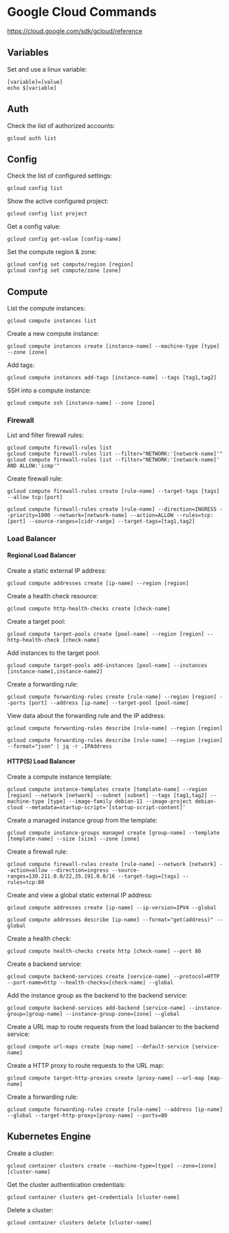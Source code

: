 # Google Cloud Commands

https://cloud.google.com/sdk/gcloud/reference

## Variables

Set and use a linux variable:

```
[variable]=[value]
echo $[variable]
```

## Auth

Check the list of authorized accounts:

```
gcloud auth list
```

## Config

Check the list of configured settings:

```
gcloud config list
```

Show the active configured project:

```
gcloud config list project
```

Get a config value:

```
gcloud config get-value [config-name]
```

Set the compute region & zone:

```
gcloud config set compute/region [region]
gcloud config set compute/zone [zone]
```

## Compute

List the compute instances:

```
gcloud compute instances list
```

Create a new compute instance:

```
gcloud compute instances create [instance-name] --machine-type [type] --zone [zone]
```

Add tags:

```
gcloud compute instances add-tags [instance-name] --tags [tag1,tag2]
```

SSH into a compute instance:

```
gcloud compute ssh [instance-name] --zone [zone]
```

### Firewall

List and filter firewall rules:

```
gcloud compute firewall-rules list
gcloud compute firewall-rules list --filter="NETWORK:'[network-name]'"
gcloud compute firewall-rules list --filter="NETWORK:'[network-name]' AND ALLOW:'icmp'"
```

Create firewall rule:

```
gcloud compute firewall-rules create [rule-name] --target-tags [tags] --allow tcp:[port]

gcloud compute firewall-rules create [rule-name] --direction=INGRESS --priority=1000 --network=[network-name] --action=ALLOW --rules=tcp:[port] --source-ranges=[cidr-range] --target-tags=[tag1,tag2]
```

### Load Balancer

#### Regional Load Balancer

Create a static external IP address:

```
gcloud compute addresses create [ip-name] --region [region]
```

Create a health check resource:

```
gcloud compute http-health-checks create [check-name]
```

Create a target pool:

```
gcloud compute target-pools create [pool-name] --region [region] --http-health-check [check-name]
```

Add instances to the target pool:

```
gcloud compute target-pools add-instances [pool-name] --instances [instance-name1,instance-name2]
```

Create a forwarding rule:

```
gcloud compute forwarding-rules create [rule-name] --region [region] --ports [port] --address [ip-name] --target-pool [pool-name]
```

View data about the forwarding rule and the IP address:

```
gcloud compute forwarding-rules describe [rule-name] --region [region]

gcloud compute forwarding-rules describe [rule-name] --region [region] --format="json" | jq -r .IPAddress
```

#### HTTP(S) Load Balancer

Create a compute instance template:

```
gcloud compute instance-templates create [template-name] --region [region] --network [network] --subnet [subnet] --tags [tag1,tag2] --machine-type [type] --image-family debian-11 --image-project debian-cloud --metadata=startup-script='[startup-script-content]'
```

Create a managed instance group from the template:

```
gcloud compute instance-groups managed create [group-name] --template [template-name] --size [size] --zone [zone]
```

Create a firewall rule:

```
gcloud compute firewall-rules create [rule-name] --network [network] --action=allow --direction=ingress --source-ranges=130.211.0.0/22,35.191.0.0/16 --target-tags=[tags] --rules=tcp:80
```

Create and view a global static external IP address:

```
gcloud compute addresses create [ip-name] --ip-version=IPV4 --global

gcloud compute addresses describe [ip-name] --format="get(address)" --global
```

Create a health check:

```
gcloud compute health-checks create http [check-name] --port 80
```

Create a backend service:

```
gcloud compute backend-services create [service-name] --protocol=HTTP --port-name=http --health-checks=[check-name] --global
```

Add the instance group as the backend to the backend service:

```
gcloud compute backend-services add-backend [service-name] --instance-group=[group-name] --instance-group-zone=[zone] --global
```

Create a URL map to route requests from the load balancer to the backend service:

```
gcloud compute url-maps create [map-name] --default-service [service-name]
```

Create a HTTP proxy to route requests to the URL map:

```
gcloud compute target-http-proxies create [proxy-name] --url-map [map-name]
```

Create a forwarding rule:

```
gcloud compute forwarding-rules create [rule-name] --address [ip-name] --global --target-http-proxy=[proxy-name] --ports=80
```

## Kubernetes Engine

Create a cluster:

```
gcloud container clusters create --machine-type=[type] --zone=[zone] [cluster-name]
```

Get the cluster authentication credentials:

```
gcloud container clusters get-credentials [cluster-name]
```

Delete a cluster:

```
gcloud container clusters delete [cluster-name]
```
